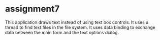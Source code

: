 # assignment7


This application  draws text instead of using text box controls. It  uses a thread to find text files in the file system. 
It  uses data binding to exchange data between the main form and the text options dialog.
